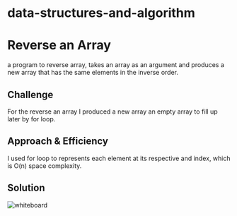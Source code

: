 # data-structures-and-algorithm

# Reverse an Array
a program to  reverse array, takes an array as an argument and produces a new array that has the same elements in the inverse order.

## Challenge
For the reverse an array I produced a new array an empty array to fill up later by for loop.

## Approach & Efficiency
I used for loop to represents each element at its respective and index, which is O(n) space complexity. 

## Solution
![whiteboard](../assets/array-reverse.jpg)




